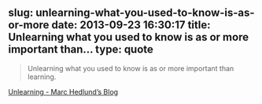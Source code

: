 slug: unlearning-what-you-used-to-know-is-as-or-more
date: 2013-09-23 16:30:17
title: Unlearning what you used to know is as or more important than...
type: quote
---

> Unlearning what you used to know is as or more important than learning.

[Unlearning - Marc Hedlund’s Blog](http://blog.precipice.org/unlearning)
